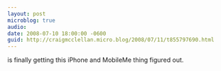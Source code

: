 ```yaml
---
layout: post
microblog: true
audio: 
date: 2008-07-10 18:00:00 -0600
guid: http://craigmcclellan.micro.blog/2008/07/11/t855797690.html
---
```

is finally getting this iPhone and MobileMe thing figured out.
